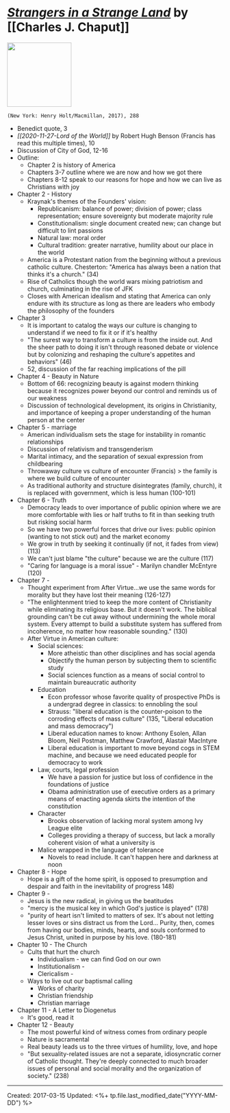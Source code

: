 
# *[Strangers in a Strange Land](https://us.macmillan.com/books/9781250159625/strangers-in-a-strange-land)* by [[Charles J. Chaput]]

<img src="https://mpd-biblio-covers.imgix.net/9781250159625.jpg?w=900" width=150>

`(New York: Henry Holt/Macmillan, 2017), 288`


* Benedict quote, 3
* *[[2020-11-27-Lord of the World]]* by Robert Hugh Benson (Francis has read this multiple times), 10
* Discussion of City of God, 12-16
* Outline:
    * Chapter 2 is history of America 
    * Chapters 3-7 outline where we are now and how we got there
    * Chapters 8-12 speak to our reasons for hope and how we can live as Christians with joy 
* Chapter 2 - History 
    * Kraynak's themes of the Founders' vision:
        * Republicanism: balance of power; division of power; class representation; ensure sovereignty but moderate majority rule 
        * Constitutionalism: single document created new; can change but difficult to lint passions
        * Natural law: moral order 
        * Cultural tradition: greater narrative, humility about our place in the world 
    * America is a Protestant nation from the beginning without a previous catholic culture. Chesterton: "America has always been a nation that thinks it's a church." (34)
    * Rise of Catholics though the world wars mixing patriotism and church, culminating in the rise of JFK
    * Closes with American idealism and stating that America can only endure with its structure as long as there are leaders who embody the philosophy of the founders
* Chapter 3
    * It is important to catalog the ways our culture is changing to understand if we need to fix it or if it's healthy
    * "The surest way to transform a culture is from the inside out. And the sheer path to doing it isn't through reasoned debate or violence but by colonizing and reshaping the culture's appetites and behaviors" (46)
    * 52, discussion of the far reaching implications of the pill
* Chapter 4 - Beauty in Nature
    * Bottom of 66: recognizing beauty is against modern thinking because it recognizes power beyond our control and reminds us of our weakness
    * Discussion of technological development, its origins in Christianity, and importance of keeping a proper understanding of the human person at the center
* Chapter 5 - marriage
    * American individualism sets the stage for instability in romantic relationships 
    * Discussion of relativism and transgenderism 
    * Marital intimacy, and the separation of sexual expression from childbearing 
    * Throwaway culture vs culture of encounter (Francis) > the family is where we build culture of encounter
    * As traditional authority and structure disintegrates (family, church), it is replaced with government, which is less human (100-101)
* Chapter 6 - Truth
    * Democracy leads to over importance of public opinion where we are more comfortable with lies or half truths to fit in than seeking truth but risking social harm
    * So we have two powerful forces that drive our lives: public opinion (wanting to not stick out) and the market economy 
    * We grow in truth by seeking it continually (if not, it fades from view) (113)
    * We can't just blame "the culture" because we are the culture (117)
    * "Caring for language is a moral issue" - Marilyn chandler McEntyre (120)
* Chapter 7 - 
    * Thought experiment from After Virtue...we use the same words for morality but they have lost their meaning (126-127)
    * "The enlightenment tried to keep the more content of Christianity while eliminating its religious base. But it doesn't work. The biblical grounding can't be cut away without undermining the whole moral system. Every attempt to build a substitute system has suffered from incoherence, no matter how reasonable sounding." (130)
    * After Virtue in American culture:
        * Social sciences: 
            * More atheistic than other disciplines and has social agenda
            * Objectify the human person by subjecting them to scientific study
            * Social sciences function as a means of social control to maintain bureaucratic authority 
        * Education 
            * Econ professor whose favorite quality of prospective PhDs is a undergrad degree in classics: to ennobling the soul
            * Strauss: "liberal education is the counter-poison to the corroding effects of mass culture" (135, "Liberal education and mass democracy")
            * Liberal education names to know: Anthony Esolen, Allan Bloom, Neil Postman, Matthew Crawford, Alastair MacIntyre
            * Liberal education is important to move beyond cogs in STEM machine, and because we need educated people for democracy  to work 
        * Law, courts, legal profession 
            * We have a passion for justice but loss of confidence in the foundations of justice
            * Obama administration use of executive orders as a primary means of enacting agenda skirts the intention of the constitution 
        * Character 
            * Brooks observation of lacking moral system among Ivy League elite
            * Colleges providing a therapy of success, but lack a morally coherent vision of what a university is 
        * Malice wrapped in the language of tolerance
            * Novels to read include. It can't happen here and darkness at noon
* Chapter 8 - Hope
    * Hope is a gift of the home spirit, is opposed to presumption and despair and faith in the inevitability of progress 148)
* Chapter 9 - 
    * Jesus is the new radical, in giving us the beatitudes 
    * "mercy is the musical key in which God's justice is played" (178)
    * "purity of heart isn't limited to matters of sex. It's about not letting lesser loves or sins distract us from the Lord… Purity, then, comes from having our bodies, minds, hearts, and souls conformed to Jesus Christ, united in purpose by his love. (180-181)
* Chapter 10 - The Church
    * Cults that hurt the church 
        * Individualism - we can find God on our own
        * Institutionalism - 
        * Clericalism - 
    * Ways to live out our baptismal calling
        * Works of charity
        * Christian friendship
        * Christian marriage 
* Chapter 11 - A Letter to Diogenetus
    * It's good, read it
* Chapter 12 - Beauty 
    * The most powerful kind of witness comes from ordinary people
    * Nature is sacramental 
    * Real beauty leads us to the three virtues of humility, love, and hope
    * "But sexuality-related issues are not a separate, idiosyncratic corner of Catholic thought. They're deeply connected to much broader issues of personal and social morality and the organization of society." (238)

---
Created: 2017-03-15
Updated: <%+ tp.file.last_modified_date("YYYY-MM-DD") %>
